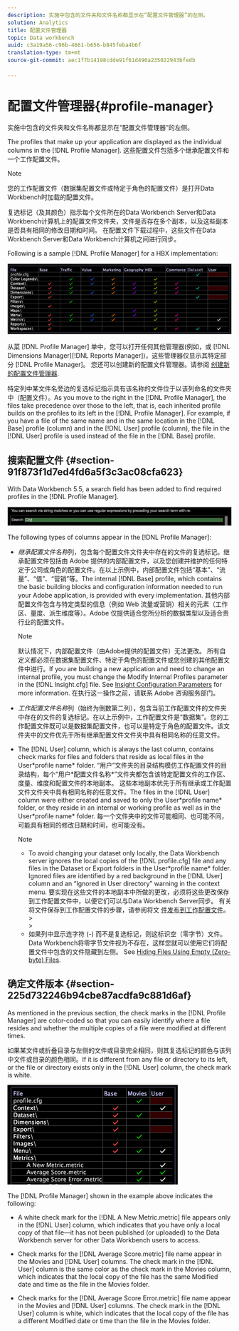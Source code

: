 ```yaml
---
description: 实施中包含的文件夹和文件名称都显示在“配置文件管理器”的左侧。
solution: Analytics
title: 配置文件管理器
topic: Data workbench
uuid: c3a19a56-c96b-4661-b656-b845feba4b6f
translation-type: tm+mt
source-git-commit: aec1f7b14198cdde91f61d490a235022943bfedb

---
```



# 配置文件管理器{#profile-manager}

实施中包含的文件夹和文件名称都显示在“配置文件管理器”的左侧。

The profiles that make up your application are displayed as the individual columns in the [!DNL Profile Manager]. 这些配置文件包括多个继承配置文件和一个工作配置文件。

>[!NOTE]
>
>您的工作配置文件（数据集配置文件或特定于角色的配置文件）是打开Data Workbench时加载的配置文件。

复选标记（及其颜色）指示每个文件所在的Data Workbench Server和Data Workbench计算机上的配置文件文件夹，文件是否存在多个副本，以及这些副本是否具有相同的修改日期和时间。 在配置文件下载过程中，这些文件在Data Workbench Server和Data Workbench计算机之间进行同步。

Following is a sample [!DNL Profile Manager] for a HBX implementation:

![](assets/client-prof.png)

从菜 [!DNL Profile Manager] 单中，您可以打开任何其他管理器(例如，或 [!DNL Dimensions Manager][!DNL Reports Manager])，这些管理器仅显示其特定部分 [!DNL Profile Manager]。 您还可以创建新的配置文件管理器。请参阅 [创建新的配置文件管理器](../../../../home/c-get-started/c-intf-anlys-ftrs/c-cstm-prof-files-mgrs/c-new-prof-mgrs.md#concept-0021e006523e4d538aaa16322731d9d3).

特定列中某文件名旁边的复选标记指示具有该名称的文件位于以该列命名的文件夹中（配置文件）。As you move to the right in the [!DNL Profile Manager], the files take precedence over those to the left, that is, each inherited profile builds on the profiles to its left in the [!DNL Profile Manager]. For example, if you have a file of the same name and in the same location in the [!DNL Base] profile (column) and in the [!DNL User] profile (column), the file in the [!DNL User] profile is used instead of the file in the [!DNL Base] profile.

## 搜索配置文件 {#section-91f873f1d7ed4fd6a5f3c3ac08cfa623}

With Data Workbench 5.5, a search field has been added to find required profiles in the [!DNL Profile Manager].

![](assets/client-prof2.png)

The following types of columns appear in the [!DNL Profile Manager]:

* *继承配置文件名称*&#x200B;列，包含每个配置文件文件夹中存在的文件的复选标记。继承配置文件包括由 Adobe 提供的内部配置文件，以及您创建并维护的任何特定于公司或角色的配置文件。在以上示例中，内部配置文件包括“基本”、“流量”、“值”、“营销”等。The internal [!DNL Base] profile, which contains the basic building blocks and configuration information needed to run your Adobe application, is provided with every implementation. 其他内部配置文件包含与特定类型的信息（例如 Web 流量或营销）相关的元素（工作区、量度、派生维度等）。Adobe 仅提供适合您所分析的数据类型以及适合贵行业的配置文件。

   >[!NOTE]
   >
   >默认情况下，内部配置文件（由Adobe提供的配置文件）无法更改。 所有自定义都必须在数据集配置文件、特定于角色的配置文件或您创建的其他配置文件中进行。If you are building a new application and need to change an internal profile, you must change the Modify Internal Profiles parameter in the [!DNL Insight.cfg] file. See [Insight Configuration Parameters](../../../../home/c-get-started/c-insght-config-param.md#concept-14da97d0756348e885c08ca9e866074b) for more information. 在执行这一操作之前，请联系 Adobe 咨询服务部门。

* *工作配置文件名称*&#x200B;列（始终为倒数第二列），包含当前工作配置文件的文件夹中存在的文件的复选标记。在以上示例中，工作配置文件是“数据集”。您的工作配置文件既可以是数据集配置文件，也可以是特定于角色的配置文件。该文件夹中的文件优先于所有继承配置文件文件夹中具有相同名称的任意文件。
* The [!DNL User] column, which is always the last column, contains check marks for files and folders that reside as local files in the User\*profile name* folder. “用户”文件夹的目录结构模仿工作配置文件的目录结构，每个“用户\*配置文件名称*”文件夹都包含该特定配置文件的工作区、度量、维度和配置文件的本地副本。 这些本地副本优先于所有继承或工作配置文件文件夹中具有相同名称的任意文件。The files in the [!DNL User] column were either created and saved to only the User\*profile name* folder, or they reside in an internal or working profile as well as in the User\*profile name* folder. 每一个文件夹中的文件可能相同、也可能不同，可能具有相同的修改日期和时间，也可能没有。

   >[!NOTE]
   >
   >
   >    
   >    
   >    * To avoid changing your dataset only locally, the Data Workbench server ignores the local copies of the [!DNL profile.cfg] file and any files in the Dataset or Export folders in the User\*profile name* folder. Ignored files are identified by a red background in the [!DNL User] column and an “Ignored in User directory” warning in the context menu. 要实现在这些文件的本地副本中所做的更改，必须将这些更改保存到工作配置文件中，以便它们可以与Data Workbench Server同步。 有关将文件保存到工作配置文件的步骤，请参阅将文 [件发布到工作配置文件](../../../../home/c-get-started/c-admin-intrf/c-prof-mgr/t-pub-files-wkg-prof.md#task-a0106e010c834d16bd60eef4721b6af9)。
      >    
      >    
   * 如果列中显示连字符 (-) 而不是复选标记，则这标识空（零字节）文件。Data Workbench将零字节文件视为不存在，这样您就可以使用它们将配置文件中包含的文件隐藏到左侧。 See [Hiding Files Using Empty (Zero-byte) Files](../../../../home/c-get-started/c-admin-intrf/c-prof-mgr/c-empty-files.md#concept-e776fac9e5904bed8c13b9d5eb17c491).


## 确定文件版本 {#section-225d732246b94cbe87acdfa9c881d6af}

As mentioned in the previous section, the check marks in the [!DNL Profile Manager] are color-coded so that you can easily identify where a file resides and whether the multiple copies of a file were modified at different times.

如果某文件或折叠目录与左侧的文件或目录完全相同，则其复选标记的颜色与该列中文件或目录的颜色相同。If it is different from any file or directory to its left, or the file or directory exists only in the [!DNL User] column, the check mark is white.

![](assets/vis_ProfMgr_LocalFiles.png)

The [!DNL Profile Manager] shown in the example above indicates the following:

* A white check mark for the [!DNL A New Metric.metric] file appears only in the [!DNL User] column, which indicates that you have only a local copy of that file—it has not been published (or uploaded) to the Data Workbench server for other Data Workbench users to access.

* Check marks for the [!DNL Average Score.metric] file name appear in the Movies and [!DNL User] columns. The check mark in the [!DNL User] column is the same color as the check mark in the Movies column, which indicates that the local copy of the file has the same Modified date and time as the file in the Movies folder.

* Check marks for the [!DNL Average Score Error.metric] file name appear in the Movies and [!DNL User] columns. The check mark in the [!DNL User] column is white, which indicates that the local copy of the file has a different Modified date or time than the file in the Movies folder.

